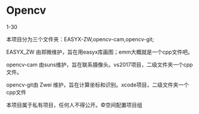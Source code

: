 # Opencv

1-30 

本项目分为三个文件夹：EASYX-ZW,opencv-cam,opencv-git;

EASYX_ZW 由郑微维护，旨在用easyx库画图；emm大概就是一个cpp文件吧。

opencv-cam 由suns维护，旨在联系摄像头。vs2017项目，二级文件夹一个cpp文件。

opencv-git由 Zwei 维护，旨在计算坐标和识别。xcode项目，二级文件夹一个cpp文件









本项目属于私有项目，任何人不得公开。©️空间配置项目组

